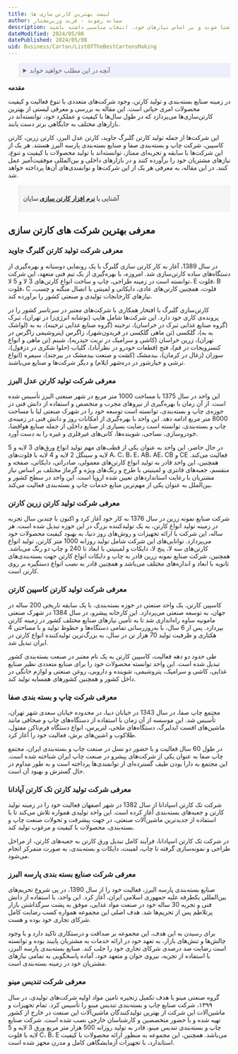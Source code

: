 ```yaml
---
title: لیست بهترین کارتن سازی ها 
author: سمانه رشوند - فربد وزیرمختار
description: این مقاله معرفی جامع و کاملی از برخی از بهترین و معتبرترین شرکت های تولید کننده کارتن در ایران را ارائه می دهد. با ارائه اطلاعاتی از قبیل سابقه فعالیت، محصولات و خدمات، توانمندی ها و دستاوردهای هر شرکت، به خوانندگان کمک می کند تا بتوانند با شرکت های پیشرو در این حوزه آشنا شوند و بر اساس نیازهای خود، انتخاب مناسبی داشته باشند. 
dateModified: 2024/05/08
datePublished: 2024/05/08
uid: Business/Carton/ListOfTheBestCartonsMaking
---
```



<blockquote style="background-color:#eeeefc; padding:0.5rem">
<details>
  <summary>آنچه در این مطلب خواهید خواند</summary>
  <ul>
     <li>معرفی بهترین شرکت های کارتن سازی</li>
    <li>معرفی شرکت تولید کارتن گلبرگ جاوید</li>
    <li>معرفی شرکت تولید کارتن عدل البرز</li>
    <li>معرفی شرکت تولید کارتن زرین کارتن</li>
    <li>معرفی شرکت تولید کارتن کاسپین کارتن</li>
    <li>معرفی شرکت چاپ و بسته بندی صفا</li>
    <li>معرفی شرکت صنایع بسته بندی پارسه البرز</li>
    <li>معرفی شرکت تندیس مینو</li>
  </ul>
</details>
</blockquote> 

**مقدمه**

در زمینه صنایع بسته‌بندی و تولید کارتن، وجود شرکت‌های متعددی با تنوع فعالیت و کیفیت محصولات امری حیاتی است. این مقاله به بررسی و معرفی لیستی از بهترین کارتن‌سازی‌ها می‌پردازد که در طول سال‌ها با کیفیت و عملکرد خود، توانسته‌اند در بازارهای مختلف به جایگاهی برتر دست یابند. 

این شرکت‌ها از جمله تولید کارتن گلبرگ جاوید، کارتن عدل البرز، کارتن زرین، کارتن کاسپین، شرکت چاپ و بسته‌بندی صفا و صنایع بسته‌بندی پارسه البرز هستند. هر یک از این شرکت‌ها با سابقه و تجربه‌ای ممتاز، توانسته‌اند با تولید محصولات با کیفیت و تنوع، نیازهای مشتریان خود را برآورده کنند و در بازارهای داخلی و بین‌المللی موفقیت‌آمیز عمل کنند. در این مقاله، به معرفی هر یک از این شرکت‌ها و توانمندی‌های آن‌ها پرداخته خواهد شد.

<blockquote style="background-color:#f5f5f5; padding:0.5rem">
<p><strong>آشنایی با <a href="https://www.hooshkar.com/Software/PrintingAndPackaging/Package/Carton" target="_blank">نرم افزار کارتن سازی</a> سایان</p></strong></blockquote>

## معرفی بهترین شرکت های کارتن سازی

### معرفی شرکت تولید کارتن گلبرگ جاوید

در سال 1389، آغاز به کار کارتن سازی گلبرگ با یک رونمایی دوستانه و بهره‌گیری از دستگاه‌های ساده کارتن‌سازی شد. امروزه، با بهره‌گیری از یک تیم فنی متعهد، این شرکت توانسته است در زمینه طراحی، چاپ و ساخت انواع کارتن‌های 3 لا و 5 لا، E فلوت، B فلوت،  C فلوت، همچنین کارتن‌های عادی، دایکاتی و لمینتی با اتصال منگنه و چسب، نیازهای کارخانجات تولیدی و صنعتی کشور را برآورده کند.

کارتن‌سازی گلبرگ با افتخار همکاری با شرکت‌های معتبر در سرتاسر کشور را در پرونده‌ی کاری خود دارد. این شرکت‌ها شامل هایپ (نوشابه انرژی‌زا در تهران)، تبرک (گروه صنایع غذایی تبرک در خراسان)، ترخینه (گروه صنایع غذایی ترخینه)، به به (لواشک به به)، گلکسی (تن ماهی گلکسی در فریدون‌شهر)، زاگرس (پتروشیمی زاگرس در تهران)، زرین خراسان (کاشی و سرامیک در تربت حیدریه)، شبنم (تن ماهی و انواع کنسرویجات در قم)، فتح (قطعات خودرو در نظرآباد)، گلیاب (حلوا شکری در دزفول)، سوزان (زغال در کرمان)، بیدمشک (کشت و صنعت بیدمشک در بیرجند)، سیمره (انواع ترشی و خیارشور در دره‌شهر ایلام) و دیگر شرکت‌ها و صنایع می‌باشند.

### معرفی شرکت تولید کارتن عدل البرز

این واحد در سال 1375 با مساحت 1000 متر مربع در شهر صنعتی البرز تأسیس شده است. از آن زمان با بهره‌گیری از نیروهای مجرب و متخصص و استفاده از دانش فنی در حوزه‌ی چاپ و بسته‌بندی، توانسته است توسعه خود را در شهرک صنعتی لیا با مساحت 8000 متر مربع ادامه دهد. این واحد با بهره‌گیری از امکانات روز و دانش فنی در زمینه‌ی چاپ و بسته‌بندی، توانسته است رضایت بسیاری از صنایع داخلی از جمله صنایع هوافضا، خودروسازی، نساجی، شوینده‌ها، کانی‌های غیرفلزی و غیره را به دست آورد.

در حال حاضر، این واحد به عنوان یکی از قطب‌های مهم تولید انواع ورق‌های 3 لایه و 5 لایه و سینگل 2 لایه و 4 لایه با فلوت‌های A، C، B، E، AB، AE، CB و CE فعالیت می‌کند. همچنین، این واحد قادر به تولید انواع کارتن‌های معمولی، صادراتی، دایکاتی، صفحه و منقسم، جعبه‌های فانتزی و لمینیتی با طرح و رنگ‌های ویژه و گرماژ مختلف بر اساس نیاز مشتریان با رعایت استانداردهای تعیین شده اروپا است. این واحد در سطح کشور و بین‌الملل به عنوان یکی از مهم‌ترین منابع خدمات چاپ و بسته‌بندی فعالیت می‌کند.

### معرفی شرکت تولید کارتن زرین کارتن

شرکت صنایع نمونه زرین در سال 1376 به کار خود آغاز کرد و اکنون با چندین سال تجربه در زمینه تولید انواع کارتن، به یک تولیدکننده بزرگ در این حوزه تبدیل شده است. هر ساله، این شرکت با ارائه تجهیزات و روش‌های روز دنیا، به بهبود کیفیت محصولات خود می‌پردازد.
توانایی‌های این شرکت شامل تولید روزانه 1000 متر کارتن، تولید انواع کارتن‌های سه لا، پنج لا، دایکات و لمینیتی با ابعاد تا 240 و چاپ دو رنگ می‌باشد. همچنین، شرکت صنایع نمونه زرین قادر به چاپ و دایکات انواع کارتن جهت بسته‌بندی‌های ثانویه با ابعاد و اندازه‌های مختلف می‌باشد و همچنین قادر به نصب انواع دستگیره بر روی کارتن است.

### معرفی شرکت تولید کارتن کاسپین کارتن

کاسپین کارتن، یک واحد صنعتی در حوزه بسته‌بندی، با یک سابقه تاریخی 200 ساله در جهان، به توسعه صنعتی می‌پردازد. این کارخانه پیشرو، در سال 1384 در شهرک صنعتی مامونیه ساوه راه‌اندازی شد تا به تأمین نیازهای صنایع مختلف کشور در زمینه کارتن بپردازد. پس از 6 سال، با به‌روزرسانی تمامی دستگاه‌ها و خطوط تولید و با مساحتی 4 هکتاری و ظرفیت تولید 70 هزار تن در سال، به بزرگ‌ترین تولیدکننده انواع کارتن در ایران تبدیل شد.

طی حدود دو دهه فعالیت، کاسپین کارتن به یک نام معتبر در صنعت بسته‌بندی کشور تبدیل شده است. این واحد توانسته محصولات خود را برای صنایع متعددی نظیر صنایع غذایی، کاشی و سرامیک، پتروشیمی، شوینده و دارویی، روغن صنعتی و لوازم خانگی در داخل کشور و همچنین کشورهای همسایه تولید کند.

### معرفی شرکت چاپ و بسته بندی صفا

مجتمع چاپ صفا، در سال 1343 در خیابان دیبا، در محدوده خیابان سعدی شهر تهران، تأسیس شد. این موسسه از آن زمان با استفاده از دستگاه‌های چاپ و صحافی مانند ماشین‌های افست ایدلبرگ، دستگاه‌های ملخی، لترپرس، انواع دستگاه فرم‌تاکن مفتول، طلاکوب و اشین‌های برش، فعالیت خود را آغاز کرد. 

در طول 60 سال فعالیت و با حضور دو نسل در صنعت چاپ و بسته‌بندی ایران، مجتمع چاپ صفا به عنوان یکی از شرکت‌های پیشرو در صنعت چاپ ایران شناخته شده است. این مجتمع به دارا بودن طیف گسترده‌ای از توانمندی‌ها پرداخته است و به طور مداوم در حال گسترش و بهبود آن است.

### معرفی شرکت تولید کارتن تک کارتن آپادانا

شرکت تک کارتن اسپادانا از سال 1382 در شهر اصفهان فعالیت خود را در زمینه تولید کارتن و جعبه‌های بسته‌بندی آغاز کرده است. این واحد تولیدی همواره تلاش می‌کند تا با استفاده از جدیدترین
ماشین‌آلات صنعتی، در جهت پیشرفت و تحولات صنعت چاپ و بسته‌بندی، محصولات با کیفیت و مرغوب تولید کند.

در شرکت تک کارتن اسپادانا، فرآیند کامل تبدیل ورق کارتن به جعبه‌های کارتن، از مراحل طراحی و نمونه‌سازی گرفته تا چاپ، لمینت، دایکات و بسته‌بندی، به صورت متمرکز انجام می‌شود.

### معرفی شرکت صنایع بسته بندی پارسه البرز

صنایع بسته‌بندی پارسه البرز، فعالیت خود را از سال 1390، در پی شروع تحریم‌های بین‌المللی یکطرفه علیه جمهوری اسلامی ایران، آغاز کرد. این واحد، با استفاده از دانش فنی و تجربه 30 ساله خود در صنعت مواد غذایی، موفق به پشت سرگذاشتن بازار پرتلاطم پس از تحریم‌ها شد. هدف اصلی این مجموعه همواره کسب رضایت کامل شرکای تجاری خود بوده و هست. 

برای رسیدن به این هدف، این مجموعه بر صداقت و درستکاری تاکید دارد و با وجود چالش‌ها و تنش‌های بازار، به تعهد خود در ارائه خدمات به مشتریان پایبند بوده و توانسته است رضایت صد درصدی شرکای تجاری خود را جلب کند. صنایع بسته‌بندی پارسه البرز، با استفاده از تجربه، نیروی جوان و متعهد خود، آماده پاسخگویی به تمامی نیازهای مشتریان خود در زمینه بسته‌بندی است.

### معرفی شرکت تندیس مینو

گروه صنعتی مینو با هدف تکمیل زنجیره تامین مواد اولیه شرکت‌های تولیدی، در سال ۱۳۹۹، شرکت صنایع چاپ و بسته‌بندی تندیس مینو را تأسیس کرد. تمام تجهیزات و ماشین‌آلات این شرکت از بهترین تولیدکنندگان ماشین‌آلات این صنعت در خارج از کشور تهیه شده و با حضور متخصصین و کارشناسان خارجی نصب شده است. شرکت صنایع چاپ و بسته‌بندی تندیس مینو، قادر به تولید روزانه 500 هزار متر مربع ورق 3 لایه و 5 لایه با فلوت C، B، E می‌باشد. همچنین، این مجموعه به منظور ارائه محصولات با کیفیت استاندارد، با تجهیزات آزمایشگاهی کامل و مدرن مجهز شده است.
